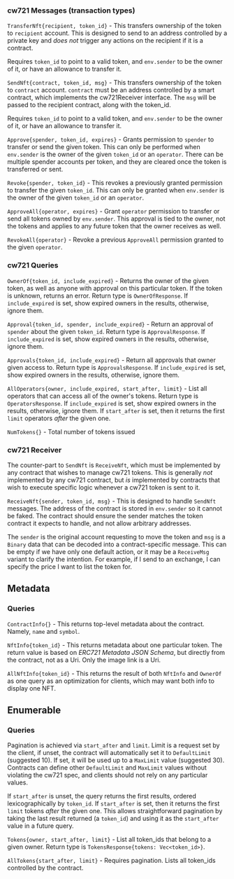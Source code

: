 ### cw721 Messages (transaction types)

`TransferNft{recipient, token_id}` - 
This transfers ownership of the token to `recipient` account. This is 
designed to send to an address controlled by a private key and *does not* 
trigger any actions on the recipient if it is a contract.

Requires `token_id` to point to a valid token, and `env.sender` to be 
the owner of it, or have an allowance to transfer it. 

`SendNft{contract, token_id, msg}` - 
This transfers ownership of the token to `contract` account. `contract` 
must be an address controlled by a smart contract, which implements
the cw721Receiver interface. The `msg` will be passed to the recipient 
contract, along with the token_id.

Requires `token_id` to point to a valid token, and `env.sender` to be 
the owner of it, or have an allowance to transfer it. 

`Approve{spender, token_id, expires}` - Grants permission to `spender` to
transfer or send the given token. This can only be performed when
`env.sender` is the owner of the given `token_id` or an `operator`. 
There can be multiple spender accounts per token, and they are cleared once
the token is transferred or sent.

`Revoke{spender, token_id}` - This revokes a previously granted permission
to transfer the given `token_id`. This can only be granted when
`env.sender` is the owner of the given `token_id` or an `operator`.

`ApproveAll{operator, expires}` - Grant `operator` permission to transfer or send
all tokens owned by `env.sender`. This approval is tied to the owner, not the
tokens and applies to any future token that the owner receives as well.

`RevokeAll{operator}` - Revoke a previous `ApproveAll` permission granted
to the given `operator`.

### cw721 Queries

`OwnerOf{token_id, include_expired}` - Returns the owner of the given token,
as well as anyone with approval on this particular token. If the token is
unknown, returns an error. Return type is `OwnerOfResponse`. If
`include_expired` is set, show expired owners in the results, otherwise, ignore
them.

`Approval{token_id, spender, include_expired}` - Return an approval of `spender`
about the given `token_id`. Return type is `ApprovalResponse`. If
`include_expired` is set, show expired owners in the results, otherwise, ignore
them.

`Approvals{token_id, include_expired}` - Return all approvals that owner given
access to. Return type is `ApprovalsResponse`. If `include_expired` is set, show
expired owners in the results, otherwise, ignore them.

`AllOperators{owner, include_expired, start_after, limit}` - List all
operators that can access all of the owner's tokens. Return type is
`OperatorsResponse`. If `include_expired` is set, show expired owners in the
results, otherwise, ignore them. If `start_after` is set, then it returns the
first `limit` operators *after* the given one.

`NumTokens{}` - Total number of tokens issued

### cw721 Receiver

The counter-part to `SendNft` is `ReceiveNft`, which must be implemented by
any contract that wishes to manage cw721 tokens. This is generally *not*
implemented by any cw721 contract, but *is* implemented by contracts that
wish to execute specific logic whenever a cw721 token is sent to it.

`ReceiveNft{sender, token_id, msg}` - This is designed to handle `SendNft`
messages. The address of the contract is stored in `env.sender`
so it cannot be faked. The contract should ensure the sender matches
the token contract it expects to handle, and not allow arbitrary addresses.

The `sender` is the original account requesting to move the token
and `msg` is a `Binary` data that can be decoded into a contract-specific
message. This can be empty if we have only one default action,
or it may be a `ReceiveMsg` variant to clarify the intention. For example,
if I send to an exchange, I can specify the price I want to list the token 
for.
 
## Metadata

### Queries

`ContractInfo{}` - This returns top-level metadata about the contract.
Namely, `name` and `symbol`.

`NftInfo{token_id}` - This returns metadata about one particular token.
The return value is based on *ERC721 Metadata JSON Schema*, but directly
from the contract, not as a Uri. Only the image link is a Uri.

`AllNftInfo{token_id}` - This returns the result of both `NftInfo`
and `OwnerOf` as one query as an optimization for clients, which may
want both info to display one NFT.

## Enumerable

### Queries

Pagination is achieved via `start_after` and `limit`. Limit is a request
set by the client, if unset, the contract will automatically set it to
`DefaultLimit` (suggested 10). If set, it will be used up to a `MaxLimit`
value (suggested 30). Contracts can define other `DefaultLimit` and `MaxLimit`
values without violating the cw721 spec, and clients should not rely on
any particular values.

If `start_after` is unset, the query returns the first results, ordered 
lexicographically by `token_id`. If `start_after` is set, then it returns the
first `limit` tokens *after* the given one. This allows straightforward 
pagination by taking the last result returned (a `token_id`) and using it
as the `start_after` value in a future query. 

`Tokens{owner, start_after, limit}` - List all token_ids that belong to a given owner.
Return type is `TokensResponse{tokens: Vec<token_id>}`.

`AllTokens{start_after, limit}` - Requires pagination. Lists all token_ids controlled by 
the contract.